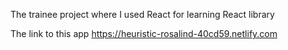 The trainee project where I used React for learning React library

The link to this app https://heuristic-rosalind-40cd59.netlify.com 